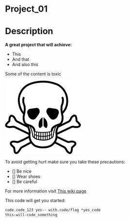 # Project_01

# Description

**A great project that will achieve:**

* This
* And that
* And also this 

Some of the content is toxic

![img text](img/Toxic.png)

To avoid getting hurt make sure you take these precautions:

- [] Be nice
- [] Wear shoes
- [] Be careful

For more information visit [This wiki page](https://en.wikipedia.org/wiki/Toxic_bird)

This code will get you started:

```
code.code_123 yes-- with.code/flag *yes_code 
this-will-code_something

```

